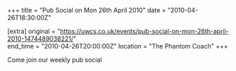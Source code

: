 +++
title = "Pub Social on Mon 26th April 2010"
date = "2010-04-26T18:30:00Z"

[extra]
original = "https://uwcs.co.uk/events/pub-social-on-mon-26th-april-2010-1474489038221/"    
end_time = "2010-04-26T20:00:00Z"
location = "The Phantom Coach"
+++

Come join our weekly pub social

